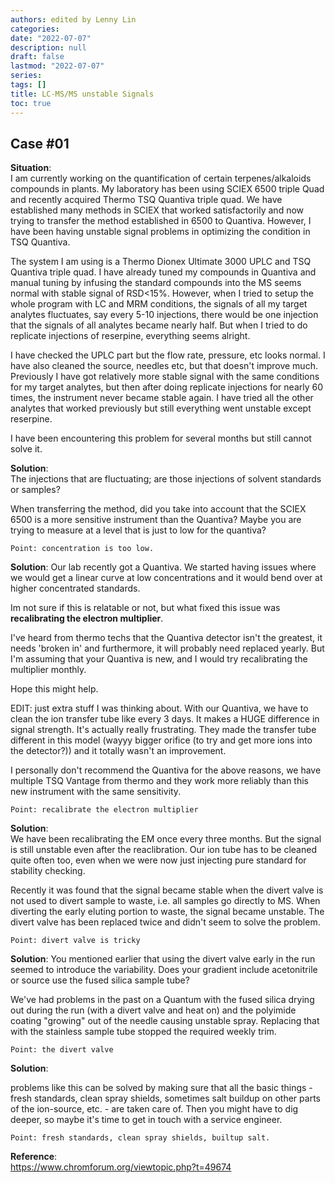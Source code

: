 ```yaml
---
authors: edited by Lenny Lin
categories:
date: "2022-07-07"
description: null
draft: false
lastmod: "2022-07-07"
series:
tags: []
title: LC-MS/MS unstable Signals
toc: true
---
```





<!--more-->

## Case #01

**Situation**:  
I am currently working on the quantification of certain terpenes/alkaloids compounds in plants. My laboratory has been using SCIEX 6500 triple Quad and recently acquired Thermo TSQ Quantiva triple quad. We have established many methods in SCIEX that worked satisfactorily and now trying to transfer the method established in 6500 to Quantiva. However, I have been having unstable signal problems in optimizing the condition in TSQ Quantiva.

The system I am using is a Thermo Dionex Ultimate 3000 UPLC and TSQ Quantiva triple quad. I have already tuned my compounds in Quantiva and manual tuning by infusing the standard compounds into the MS seems normal with stable signal of RSD<15%. However, when I tried to setup the whole program with LC and MRM conditions, the signals of all my target analytes fluctuates, say every 5-10 injections, there would be one injection that the signals of all analytes became nearly half. But when I tried to do replicate injections of reserpine, everything seems alright.

I have checked the UPLC part but the flow rate, pressure, etc looks normal. I have also cleaned the source, needles etc, but that doesn't improve much. Previously I have got relatively more stable signal with the same conditions for my target analytes, but then after doing replicate injections for nearly 60 times, the instrument never became stable again. I have tried all the other analytes that worked previously but still everything went unstable except reserpine.

I have been encountering this problem for several months but still cannot solve it.

**Solution**:  
The injections that are fluctuating; are those injections of solvent standards or samples?  

When transferring the method, did you take into account that the SCIEX 6500 is a more sensitive instrument than the Quantiva? Maybe you are trying to measure at a level that is just to low for the quantiva?  

    Point: concentration is too low.

**Solution**:
Our lab recently got a Quantiva. We started having issues where we would get a linear curve at low concentrations and it would bend over at higher concentrated standards.

Im not sure if this is relatable or not, but what fixed this issue was **recalibrating the electron multiplier**.  

I've heard from thermo techs that the Quantiva detector isn't the greatest, it needs 'broken in' and furthermore, it will probably need replaced yearly. But I'm assuming that your Quantiva is new, and I would try recalibrating the multiplier monthly.  

Hope this might help.

EDIT: just extra stuff I was thinking about. With our Quantiva, we have to clean the ion transfer tube like every 3 days. It makes a HUGE difference in signal strength. It's actually really frustrating. They made the transfer tube different in this model (wayyy bigger orifice (to try and get more ions into the detector?)) and it totally wasn't an improvement.

I personally don't recommend the Quantiva for the above reasons, we have multiple TSQ Vantage from thermo and they work more reliably than this new instrument with the same sensitivity.  

    Point: recalibrate the electron multiplier

**Solution**:  
We have been recalibrating the EM once every three months. But the signal is still unstable even after the reaclibration. Our ion tube has to be cleaned quite often too, even when we were now just injecting pure standard for stability checking.  

Recently it was found that the signal became stable when the divert valve is not used to divert sample to waste, i.e. all samples go directly to MS. When diverting the early eluting portion to waste, the signal became unstable. The divert valve has been replaced twice and didn't seem to solve the problem.  

    Point: divert valve is tricky

**Solution**:
You mentioned earlier that using the divert valve early in the run seemed to introduce the variability. Does your gradient include acetonitrile or source use the fused silica sample tube?  

We've had problems in the past on a Quantum with the fused silica drying out during the run (with a divert valve and heat on) and the polyimide coating "growing" out of the needle causing unstable spray. Replacing that with the stainless sample tube stopped the required weekly trim.  

    Point: the divert valve

**Solution**:

problems like this can be solved by making sure that all the basic things - fresh standards, clean spray shields, sometimes salt buildup on other parts of the ion-source, etc. - are taken care of. Then you might have to dig deeper, so maybe it's time to get in touch with a service engineer.

    Point: fresh standards, clean spray shields, builtup salt.





**Reference**:  
https://www.chromforum.org/viewtopic.php?t=49674